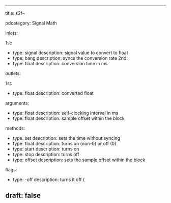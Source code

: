 --- 


title: s2f~

pdcategory: Signal Math

inlets:

  1st:
  - type: signal
    description: signal value to convert to float
  - type: bang
    description: syncs the conversion rate
  2nd:
  - type: float
    description: conversion time in ms

outlets:

  1st:
  - type: float
    description: converted float

arguments:
  - type: float
    description: self-clocking interval in ms
  - type: float
    description: sample offset within the block

methods:
  - type: set <float>
    description: sets the time without syncing
  - type: float
    description: turns on (non-0) or off (0)
  - type: start
    description: turns on
  - type: stop
    description: turns off
  - type: offset <float>
    description: sets the sample offset within the block

flags:
  - type: -off
    description: turns it off (

draft: false
---